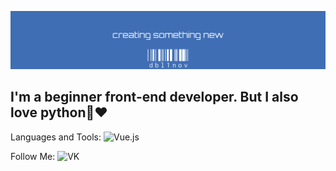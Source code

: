 ![Header](https://github.com/dbl1nov/telegrambotshop/blob/main/headerlogo.jpeg)

## I'm a beginner front-end developer. But I also love python🐍❤️

Languages and Tools:
![Vue.js](https://img.shields.io/badge/Vue.js-31d100??style=flat&logo=appveyorVue.js)

Follow Me: ![VK](https://img.shields.io/badge/Vue.js-31d100?https://vk.com/frontender1)
